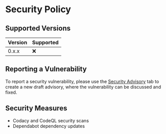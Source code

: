 # Security Policy

## Supported Versions

| Version | Supported          |
| ------- | ------------------ |
| 0.x.x   | :x:                |

## Reporting a Vulnerability

To report a security vulnerability, please use the [Security Advisory](https://github.com/SoftwareCats/Craps/security/advisories/new)
tab to create a new draft advisory, where the vulnerability can be discussed and fixed.

## Security Measures

- Codacy and CodeQL security scans
- Dependabot dependency updates
